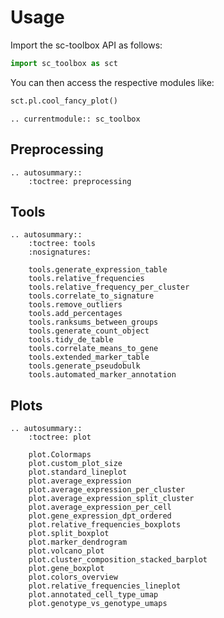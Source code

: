 # Usage

Import the sc-toolbox API as follows:

```python
import sc_toolbox as sct
```

You can then access the respective modules like:

```python
sct.pl.cool_fancy_plot()
```

```{eval-rst}
.. currentmodule:: sc_toolbox
```

## Preprocessing

```{eval-rst}
.. autosummary::
    :toctree: preprocessing
```

## Tools

```{eval-rst}
.. autosummary::
    :toctree: tools
    :nosignatures:

    tools.generate_expression_table
    tools.relative_frequencies
    tools.relative_frequency_per_cluster
    tools.correlate_to_signature
    tools.remove_outliers
    tools.add_percentages
    tools.ranksums_between_groups
    tools.generate_count_object
    tools.tidy_de_table
    tools.correlate_means_to_gene
    tools.extended_marker_table
    tools.generate_pseudobulk
    tools.automated_marker_annotation
```

## Plots

```{eval-rst}
.. autosummary::
    :toctree: plot

    plot.Colormaps
    plot.custom_plot_size
    plot.standard_lineplot
    plot.average_expression
    plot.average_expression_per_cluster
    plot.average_expression_split_cluster
    plot.average_expression_per_cell
    plot.gene_expression_dpt_ordered
    plot.relative_frequencies_boxplots
    plot.split_boxplot
    plot.marker_dendrogram
    plot.volcano_plot
    plot.cluster_composition_stacked_barplot
    plot.gene_boxplot
    plot.colors_overview
    plot.relative_frequencies_lineplot
    plot.annotated_cell_type_umap
    plot.genotype_vs_genotype_umaps
```
